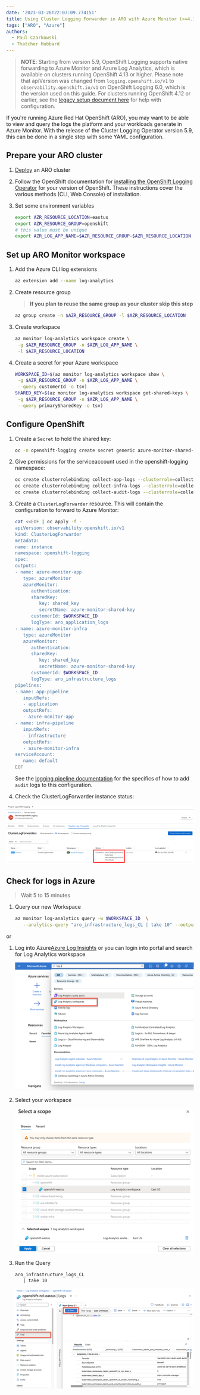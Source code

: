 ```yaml
---
date: '2023-03-26T22:07:09.774151'
title: Using Cluster Logging Forwarder in ARO with Azure Monitor (>=4.13)
tags: ["ARO", "Azure"]
authors:
  - Paul Czarkowski
  - Thatcher Hubbard
---
```


> **NOTE**: Starting from version 5.9, OpenShift Logging supports native forwarding to Azure Monitor and Azure Log Analytics, which is available on clusters running OpenShift 4.13 or higher. Please note that apiVersion was changed from `logging.openshift.io/v1` to `observability.openshift.io/v1` on OpenShift Logging 6.0, which is the version used on this guide. For clusters running OpenShift 4.12 or earlier, see the [legacy setup document here](/experts/aro/clf-to-azure-old/) for help with configuration.

If you're running Azure Red Hat OpenShift (ARO), you may want to be able to view and query the logs the platform and your workloads generate in Azure Monitor. With the release of the Cluster Logging Operator version 5.9, this can be done in a single step with some YAML configuration.

## Prepare your ARO cluster

1. [Deploy](/experts/quickstart-aro) an ARO cluster

1. Follow the OpenShift documentation for [installing the OpenShift Logging Operator](https://docs.openshift.com/container-platform/4.16/observability/logging/cluster-logging-deploying.html) for your version of OpenShift. These instructions cover the various methods (CLI, Web Console) of installation.

1. Set some environment variables

   ```bash
   export AZR_RESOURCE_LOCATION=eastus
   export AZR_RESOURCE_GROUP=openshift
   # this value must be unique
   export AZR_LOG_APP_NAME=$AZR_RESOURCE_GROUP-$AZR_RESOURCE_LOCATION
   ```

## Set up ARO Monitor workspace

1. Add the Azure CLI log extensions

   ```bash
   az extension add --name log-analytics
   ```

1. Create resource group

   > **If you plan to reuse the same group as your cluster skip this step**

   ```bash
   az group create -n $AZR_RESOURCE_GROUP -l $AZR_RESOURCE_LOCATION
   ```

1. Create workspace 

   ```bash
   az monitor log-analytics workspace create \
    -g $AZR_RESOURCE_GROUP -n $AZR_LOG_APP_NAME \
    -l $AZR_RESOURCE_LOCATION
   ```

1. Create a secret for your Azure workspace

   ```bash
   WORKSPACE_ID=$(az monitor log-analytics workspace show \
    -g $AZR_RESOURCE_GROUP -n $AZR_LOG_APP_NAME \
    --query customerId -o tsv)
   SHARED_KEY=$(az monitor log-analytics workspace get-shared-keys \
    -g $AZR_RESOURCE_GROUP -n $AZR_LOG_APP_NAME \
    --query primarySharedKey -o tsv)
   ```

## Configure OpenShift

1. Create a `Secret` to hold the shared key:

   ```bash
   oc -n openshift-logging create secret generic azure-monitor-shared-key --from-literal=shared_key=${SHARED_KEY}
   ```

1. Give permissions for the serviceaccount used in the openshift-logging namespace:
   ```bash
   oc create clusterrolebinding collect-app-logs --clusterrole=collect-application-logs --serviceaccount openshift-logging:default
   oc create clusterrolebinding collect-infra-logs --clusterrole=collect-infrastructure-logs --serviceaccount openshift-logging:default
   oc create clusterrolebinding collect-audit-logs --clusterrole=collect-audit-logs --serviceaccount openshift-logging:default
   ```

1. Create a `ClusterLogForwarder` resource. This will contain the configuration to forward to Azure Monitor:

   ```bash
   cat <<EOF | oc apply -f -
   apiVersion: observability.openshift.io/v1
   kind: ClusterLogForwarder
   metadata:
   name: instance
   namespace: openshift-logging
   spec:
   outputs:
   - name: azure-monitor-app
      type: azureMonitor
      azureMonitor:
         authentication:
         sharedKey:
            key: shared_key
            secretName: azure-monitor-shared-key
         customerId: $WORKSPACE_ID
         logType: aro_application_logs
   - name: azure-monitor-infra
      type: azureMonitor
      azureMonitor:
         authentication:
         sharedKey:
            key: shared_key
            secretName: azure-monitor-shared-key
         customerId: $WORKSPACE_ID
         logType: aro_infrastructure_logs
   pipelines:
   - name: app-pipeline
      inputRefs:
      - application
      outputRefs:
      - azure-monitor-app
   - name: infra-pipeline
      inputRefs:
      - infrastructure
      outputRefs:
      - azure-monitor-infra
   serviceAccount:
      name: default
   EOF
   ```
   
   See the [logging pipeline documentation](https://docs.openshift.com/container-platform/4.16/observability/logging/log_collection_forwarding/configuring-log-forwarding.html) for the specifics of how to add `audit` logs to this configuration.

1. Check the ClusterLogForwarder instance status:

![screenshot of clf instance status](./images/clf-instance.png)

## Check for logs in Azure

> Wait 5 to 15 minutes

1. Query our new Workspace

   ```bash
   az monitor log-analytics query -w $WORKSPACE_ID  \
      --analytics-query "aro_infrastructure_logs_CL | take 10" --output tsv
   ```

  or

1. Log into Azure[Azure Log Insights](https://portal.azure.com/#blade/Microsoft_Azure_Monitoring/AzureMonitoringBrowseBlade/logs) or you can login into portal and search for Log Analytics workspace

   ![screenshot of Log analytics workspace](./images/loganalyticsportal.png)

1. Select your workspace

   ![screenshot of scope selection](./images/select_scope.png)

1. Run the Query

   ```
   aro_infrastructure_logs_CL
      | take 10
   ```

   ![screenshot of query results](./images/loganalytics_query.png)
